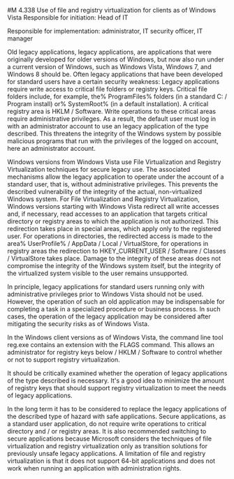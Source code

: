 #M 4.338 Use of file and registry virtualization for clients as of Windows Vista
Responsible for initiation: Head of IT

Responsible for implementation: administrator, IT security officer, IT manager

Old legacy applications, legacy applications, are applications that were originally developed for older versions of Windows, but now also run under a current version of Windows, such as Windows Vista, Windows 7, and Windows 8 should be. Often legacy applications that have been developed for standard users have a certain security weakness: Legacy applications require write access to critical file folders or registry keys. Critical file folders include, for example, the% ProgramFiles% folders (in a standard C: / Program install) or% SystemRoot% (in a default installation). A critical registry area is HKLM / Software. Write operations to these critical areas require administrative privileges. As a result, the default user must log in with an administrator account to use an legacy application of the type described. This threatens the integrity of the Windows system by possible malicious programs that run with the privileges of the logged on account, here an administrator account.

Windows versions from Windows Vista use File Virtualization and Registry Virtualization techniques for secure legacy use. The associated mechanisms allow the legacy application to operate under the account of a standard user, that is, without administrative privileges. This prevents the described vulnerability of the integrity of the actual, non-virtualized Windows system. For File Virtualization and Registry Virtualization, Windows versions starting with Windows Vista redirect all write accesses and, if necessary, read accesses to an application that targets critical directory or registry areas to which the application is not authorized. This redirection takes place in special areas, which apply only to the registered user. For operations in directories, the redirected access is made to the area% UserProfile% / AppData / Local / VirtualStore, for operations in registry areas the redirection to HKEY_CURRENT_USER / Software / Classes / VirtualStore takes place. Damage to the integrity of these areas does not compromise the integrity of the Windows system itself, but the integrity of the virtualized system visible to the user remains unsupported.

In principle, legacy applications for standard users running only with administrative privileges prior to Windows Vista should not be used. However, the operation of such an old application may be indispensable for completing a task in a specialized procedure or business process. In such cases, the operation of the legacy application may be considered after mitigating the security risks as of Windows Vista.

In the Windows client versions as of Windows Vista, the command line tool reg.exe contains an extension with the FLAGS command. This allows an administrator for registry keys below / HKLM / Software to control whether or not to support registry virtualization.

It should be critically examined whether the operation of legacy applications of the type described is necessary. It's a good idea to minimize the amount of registry keys that should support registry virtualization to meet the needs of legacy applications.

In the long term it has to be considered to replace the legacy applications of the described type of hazard with safe applications. Secure applications, as a standard user application, do not require write operations to critical directory and / or registry areas. It is also recommended switching to secure applications because Microsoft considers the techniques of file virtualization and registry virtualization only as transition solutions for previously unsafe legacy applications. A limitation of file and registry virtualization is that it does not support 64-bit applications and does not work when running an application with administration rights.



